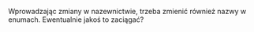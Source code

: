 Wprowadzając zmiany w nazewnictwie, trzeba zmienić również nazwy w enumach.
Ewentualnie jakoś to zaciągać?
